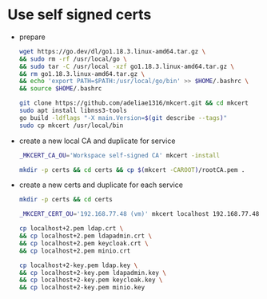 # Use self signed certs

- prepare

    ```bash
    wget https://go.dev/dl/go1.18.3.linux-amd64.tar.gz \
    && sudo rm -rf /usr/local/go \
    && sudo tar -C /usr/local -xzf go1.18.3.linux-amd64.tar.gz \
    && rm go1.18.3.linux-amd64.tar.gz \
    && echo 'export PATH=$PATH:/usr/local/go/bin' >> $HOME/.bashrc \
    && source $HOME/.bashrc

    git clone https://github.com/adeliae1316/mkcert.git && cd mkcert
    sudo apt install libnss3-tools
    go build -ldflags "-X main.Version=$(git describe --tags)"
    sudo cp mkcert /usr/local/bin
    ```

- create a new local CA and duplicate for service 

    ```bash
    _MKCERT_CA_OU='Workspace self-signed CA' mkcert -install

    mkdir -p certs && cd certs && cp $(mkcert -CAROOT)/rootCA.pem .
    ```

- create a new certs and duplicate for each service 

    ```bash
    mkdir -p certs && cd certs

    _MKCERT_CERT_OU='192.168.77.48 (vm)' mkcert localhost 192.168.77.48 127.0.0.1

    cp localhost+2.pem ldap.crt \
    && cp localhost+2.pem ldapadmin.crt \
    && cp localhost+2.pem keycloak.crt \
    && cp localhost+2.pem minio.crt

    cp localhost+2-key.pem ldap.key \
    && cp localhost+2-key.pem ldapadmin.key \
    && cp localhost+2-key.pem keycloak.key \
    && cp localhost+2-key.pem minio.key
    ```
